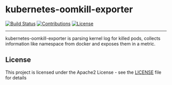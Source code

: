 # kubernetes-oomkill-exporter

[![Build Status](https://travis-ci.org/sapcc/kubernetes-oomkill-exporter.svg?branch=master)](https://travis-ci.org/sapcc/kubernetes-oomkill-exporter)
[![Contributions](https://img.shields.io/badge/contributions-welcome-brightgreen.svg)](https://travis-ci.org/sapcc/kubernetes-oomkill-exporter.svg?branch=master)
[![License](https://img.shields.io/badge/license-Apache-blue.svg)](http://www.apache.org/licenses/LICENSE-2.0.txt)

----

kubernetes-oomkill-exporter is parsing kernel log for killed pods, collects information like namespace from docker and exposes them in a metric.

## License
This project is licensed under the Apache2 License - see the [LICENSE](LICENSE) file for details

